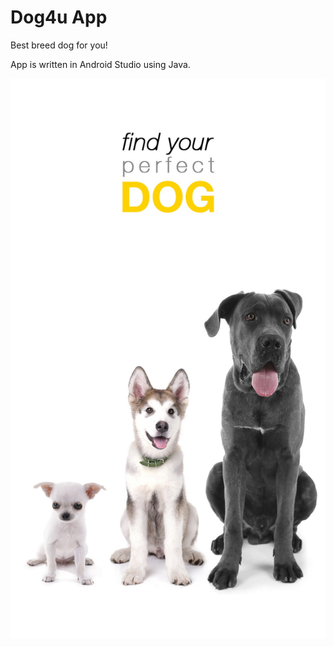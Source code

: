 # Dog4u App

Best breed dog for you!

App is written in Android Studio using Java.

![](https://github.com/AndyKrz/Dog-4-u/blob/main/app/src/main/res/drawable/background.jpg?raw=true)
